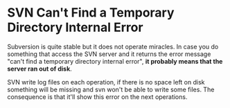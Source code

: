 

# SVN Can't Find a Temporary Directory Internal Error

Subversion is quite stable but it does not operate miracles. In case you do something that access the SVN server and it returns the error message "can't find a temporary directory internal error", __it probably means that the server ran out of disk__.

SVN write log files on each operation, if there is no space left on disk something will be missing and svn won't be able to write some files. The consequence is that it'll show this error on the next operations.

